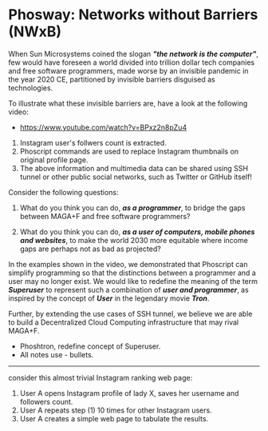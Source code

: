 # Phosway: Networks without Barriers (NWxB)

When Sun Microsystems coined the slogan ___"the network is the computer"___, few would have foreseen a world divided into trillion dollar tech companies and free software programmers, made worse by an invisible pandemic in the year 2020 CE, partitioned by invisible barriers disguised as technologies.

To illustrate what these invisible barriers are, have a look at the following video:

- https://www.youtube.com/watch?v=BPxz2n8pZu4

1. Instagram user's follwers count is extracted.
2. Phoscript commands are used to replace Instagram thumbnails on original profile page.
3. The above information and multimedia data can be shared using SSH tunnel or other public social networks, such as Twitter or GitHub itself!

Consider the following questions:

1. What do you think you can do, ___as a programmer___, to bridge the gaps between MAGA+F and free software programmers?

2. What do you think you can do, ___as a user of computers, mobile phones and websites___, to make the world 2030 more equitable where income gaps are perhaps not as bad as projected?

In the examples shown in the video, we demonstrated that Phoscript can simplify programming so that the distinctions between a programmer and a user may no longer exist. We would like to redefine the meaning of the term ___Superuser___ to represent such a combination of ___user and programmer___, as inspired by the concept of ___User___ in the legendary movie ___Tron___.

Further, by extending the use cases of SSH tunnel, we believe we are able to build a Decentralized Cloud Computing infrastructure that may rival MAGA+F.

- Phoshtron, redefine concept of Superuser.
- All notes use - bullets.

<hr>

consider this almost trivial Instagram ranking web page:

1. User A opens Instagram profile of lady X, saves her username and followers count.
2. User A repeats step (1) 10 times for other Instagram users.
3. User A creates a simple web page to tabulate the results.



